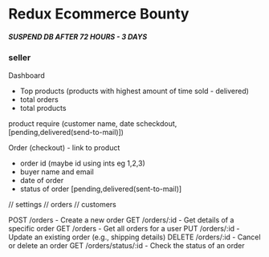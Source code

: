 
# Redux Ecommerce Bounty
##### SUSPEND DB AFTER 72 HOURS - 3 DAYS

### seller
Dashboard
- Top products (products with highest amount of time sold - delivered)
- total orders
- total products


product require (customer name, date scheckdout, [pending,delivered(send-to-mail)])

Order (checkout) - link to product
- order id (maybe id using ints eg 1,2,3)
- buyer name and email
- date of order
- status of order [pending,delivered(sent-to-mail)]


// settings
// orders
// customers

POST /orders - Create a new order
GET /orders/:id - Get details of a specific order
GET /orders - Get all orders for a user
PUT /orders/:id - Update an existing order (e.g., shipping details)
DELETE /orders/:id - Cancel or delete an order
GET /orders/status/:id - Check the status of an order